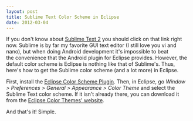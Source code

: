 ```yaml
---
layout: post
title: Sublime Text Color Scheme in Eclipse
date: 2012-03-04
---
```


If you don't know about <a title="Best text editor ever." href="http://www.sublimetext.com/2">Sublime Text 2</a> you should click on that link right now. Sublime is by far my favorite GUI text editor (I still love you vi and nano), but when doing Android development it's impossible to beat the convenience that the Android plugin for Eclipse provides. However, the default color scheme is Eclipse is nothing like that of Sublime's. Thus, here's how to get the Sublime color scheme (and a lot more) in Eclipse.

First, install the <a href="http://www.eclipsecolorthemes.org/?view=plugin">Eclipse Color Scheme Plugin</a>. Then, in Eclipse, go <em>Window &gt; Preferences &gt; General &gt; Appearance &gt; Color Theme </em>and select the Sublime Text color scheme. If it isn't already there, you can download it from the <a href="http://www.eclipsecolorthemes.org/?view=theme&amp;id=66">Eclipse Color Themes' website</a>.

And that's it! Simple.
